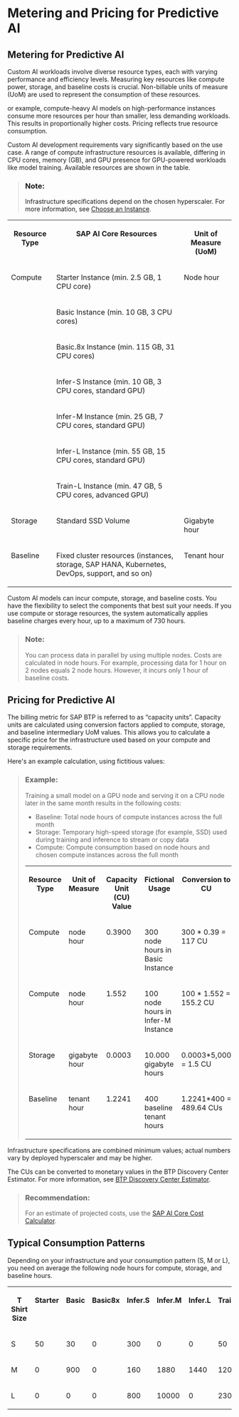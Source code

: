 <!-- loio32f87752baed40368f49d38e49a09a2f -->

# Metering and Pricing for Predictive AI



<a name="loio32f87752baed40368f49d38e49a09a2f__section_jm4_zb4_jfc"/>

## Metering for Predictive AI

Custom AI workloads involve diverse resource types, each with varying performance and efficiency levels. Measuring key resources like compute power, storage, and baseline costs is crucial. Non-billable units of measure \(UoM\) are used to represent the consumption of these resources.

or example, compute-heavy AI models on high-performance instances consume more resources per hour than smaller, less demanding workloads. This results in proportionally higher costs. Pricing reflects true resource consumption.

Custom AI development requirements vary significantly based on the use case. A range of compute infrastructure resources is available, differing in CPU cores, memory \(GB\), and GPU presence for GPU-powered workloads like model training. Available resources are shown in the table.

> ### Note:  
> Infrastructure specifications depend on the chosen hyperscaler. For more information, see [Choose an Instance](choose-an-instance-57f4f19.md).


<table>
<tr>
<th valign="top">

Resource Type

</th>
<th valign="top">

SAP AI Core Resources

</th>
<th valign="top">

Unit of Measure \(UoM\)

</th>
</tr>
<tr>
<td valign="top" rowspan="7">

Compute

</td>
<td valign="top">

Starter Instance \(min. 2.5 GB, 1 CPU core\)

</td>
<td valign="top" rowspan="7">

Node hour

</td>
</tr>
<tr>
<td valign="top">

Basic Instance \(min. 10 GB, 3 CPU cores\)

</td>
</tr>
<tr>
<td valign="top">

Basic.8x Instance \(min. 115 GB, 31 CPU cores\)

</td>
</tr>
<tr>
<td valign="top">

Infer-S Instance \(min. 10 GB, 3 CPU cores, standard GPU\)

</td>
</tr>
<tr>
<td valign="top">

Infer-M Instance \(min. 25 GB, 7 CPU cores, standard GPU\)

</td>
</tr>
<tr>
<td valign="top">

Infer-L Instance \(min. 55 GB, 15 CPU cores, standard GPU\)

</td>
</tr>
<tr>
<td valign="top">

Train-L Instance \(min. 47 GB, 5 CPU cores, advanced GPU\)

</td>
</tr>
<tr>
<td valign="top">

Storage

</td>
<td valign="top">

Standard SSD Volume

</td>
<td valign="top">

Gigabyte hour

</td>
</tr>
<tr>
<td valign="top">

Baseline

</td>
<td valign="top">

Fixed cluster resources \(instances, storage, SAP HANA, Kubernetes, DevOps, support, and so on\)

</td>
<td valign="top">

Tenant hour

</td>
</tr>
</table>

Custom AI models can incur compute, storage, and baseline costs. You have the flexibility to select the components that best suit your needs. If you use compute or storage resources, the system automatically applies baseline charges every hour, up to a maximum of 730 hours.

> ### Note:  
> You can process data in parallel by using multiple nodes. Costs are calculated in node hours. For example, processing data for 1 hour on 2 nodes equals 2 node hours. However, it incurs only 1 hour of baseline costs.



<a name="loio32f87752baed40368f49d38e49a09a2f__section_sr2_qkl_kfc"/>

## Pricing for Predictive AI

The billing metric for SAP BTP is referred to as “capacity units”. Capacity units are calculated using conversion factors applied to compute, storage, and baseline intermediary UoM values. This allows you to calculate a specific price for the infrastructure used based on your compute and storage requirements.

Here's an example calculation, using fictitious values:

> ### Example:  
> Training a small model on a GPU node and serving it on a CPU node later in the same month results in the following costs:
> 
> -   Baseline: Total node hours of compute instances across the full month
> -   Storage: Temporary high-speed storage \(for example, SSD\) used during training and inference to stream or copy data
> -   Compute: Compute consumption based on node hours and chosen compute instances across the full month
> 
> 
> <table>
> <tr>
> <th valign="top">
> 
> Resource Type
> 
> </th>
> <th valign="top">
> 
> Unit of Measure
> 
> </th>
> <th valign="top">
> 
> Capacity Unit \(CU\) Value
> 
> </th>
> <th valign="top">
> 
> Fictional Usage
> 
> </th>
> <th valign="top">
> 
> Conversion to CU
> 
> </th>
> </tr>
> <tr>
> <td valign="top">
> 
> Compute
> 
> </td>
> <td valign="top">
> 
> node hour
> 
> </td>
> <td valign="top">
> 
> 0.3900
> 
> </td>
> <td valign="top">
> 
> 300 node hours in Basic Instance
> 
> </td>
> <td valign="top">
> 
> 300 \* 0.39 = 117 CU
> 
> </td>
> </tr>
> <tr>
> <td valign="top">
> 
> Compute
> 
> </td>
> <td valign="top">
> 
> node hour
> 
> </td>
> <td valign="top">
> 
> 1.552
> 
> </td>
> <td valign="top">
> 
> 100 node hours in Infer-M Instance
> 
> </td>
> <td valign="top">
> 
> 100 \* 1.552 = 155.2 CU
> 
> </td>
> </tr>
> <tr>
> <td valign="top">
> 
> Storage
> 
> </td>
> <td valign="top">
> 
> gigabyte hour
> 
> </td>
> <td valign="top">
> 
> 0.0003
> 
> </td>
> <td valign="top">
> 
> 10.000 gigabyte hours
> 
> </td>
> <td valign="top">
> 
> 0.0003\*5,000 = 1.5 CU
> 
> </td>
> </tr>
> <tr>
> <td valign="top">
> 
> Baseline
> 
> </td>
> <td valign="top">
> 
> tenant hour
> 
> </td>
> <td valign="top">
> 
> 1.2241
> 
> </td>
> <td valign="top">
> 
> 400 baseline tenant hours
> 
> </td>
> <td valign="top">
> 
> 1.2241\*400 = 489.64 CUs
> 
> </td>
> </tr>
> </table>

Infrastructure specifications are combined minimum values; actual numbers vary by deployed hyperscaler and may be higher.

The CUs can be converted to monetary values in the BTP Discovery Center Estimator. For more information, see [BTP Discovery Center Estimator](https://discovery-center.cloud.sap/estimator/?commercialModel=btpea).

> ### Recommendation:  
> For an estimate of projected costs, use the [SAP AI Core Cost Calculator](https://ai-core-calculator.cfapps.eu10.hana.ondemand.com/uimodule/index.html).



## Typical Consumption Patterns

Depending on your infrastructure and your consumption pattern \(S, M or L\), you need on average the following node hours for compute, storage, and baseline hours.


<table>
<tr>
<th valign="top">

T Shirt Size

</th>
<th valign="top">

Starter

</th>
<th valign="top">

Basic

</th>
<th valign="top">

Basic8x

</th>
<th valign="top">

Infer.S

</th>
<th valign="top">

Infer.M

</th>
<th valign="top">

Infer.L

</th>
<th valign="top">

Train.L

</th>
<th valign="top">

Storage

</th>
<th valign="top">

Baseline

</th>
</tr>
<tr>
<td valign="top">

S

</td>
<td valign="top">

50

</td>
<td valign="top">

30

</td>
<td valign="top">

0

</td>
<td valign="top">

300

</td>
<td valign="top">

0

</td>
<td valign="top">

0

</td>
<td valign="top">

50

</td>
<td valign="top">

0

</td>
<td valign="top">

430

</td>
</tr>
<tr>
<td valign="top">

M

</td>
<td valign="top">

0

</td>
<td valign="top">

900

</td>
<td valign="top">

0

</td>
<td valign="top">

160

</td>
<td valign="top">

1880

</td>
<td valign="top">

1440

</td>
<td valign="top">

120

</td>
<td valign="top">

0

</td>
<td valign="top">

730

</td>
</tr>
<tr>
<td valign="top">

L

</td>
<td valign="top">

0

</td>
<td valign="top">

0

</td>
<td valign="top">

0

</td>
<td valign="top">

800

</td>
<td valign="top">

10000

</td>
<td valign="top">

0

</td>
<td valign="top">

2300

</td>
<td valign="top">

0

</td>
<td valign="top">

730

</td>
</tr>
</table>


